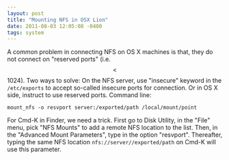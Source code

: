 ```yaml
---
layout: post
title: "Mounting NFS in OSX Lion"
date: 2011-08-03 12:05:08 -0400
tags: system
---
```


A common problem in connecting NFS on OS X machines is that, they do not connect on "reserved ports" (i.e. $$<$$1024). Two ways to solve: On the NFS server, use "insecure" keyword in the `/etc/exports` to accept so-called insecure ports for connection. Or in OS X side, instruct to use reserved ports. Command line:

    mount_nfs -o resvport server:/exported/path /local/mount/point

For Cmd-K in Finder, we need a trick. First go to Disk Utility, in the "File" menu, pick "NFS Mounts" to add a remote NFS location to the list. Then, in the "Advanced Mount Parameters", type in the option "resvport". Thereafter, typing the same NFS location `nfs://server//exported/path` on Cmd-K will use this parameter.
